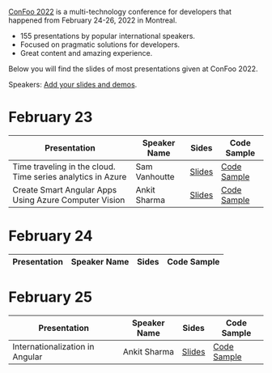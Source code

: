 [ConFoo 2022](https://www.confoo.ca/en/2022) is a multi-technology conference for developers that happened from February 24-26, 2022 in Montreal.

- 155 presentations by popular international speakers.
- Focused on pragmatic solutions for developers.
- Great content and amazing experience.

Below you will find the slides of most presentations given at ConFoo 2022.

Speakers: [Add your slides and demos](CONTRIBUTING.md).

# February 23

| Presentation                                                | Speaker Name  | Sides                                                  | Code Sample                                                                                        |
| ----------------------------------------------------------- | ------------- | ------------------------------------------------------ | -------------------------------------------------------------------------------------------------- |
| Time traveling in the cloud. Time series analytics in Azure | Sam Vanhoutte | [Slides](20220223/azure_time_series-sam-vanhoutte.pdf) | [Code Sample](https://github.com/samvanhoutte/azure-time-travel)                                   |
| Create Smart Angular Apps Using Azure Computer Vision       | Ankit Sharma  | [Slides](20220223/Smart_Angular_App-Ankit-Sharma.pdf)  | [Code Sample](https://github.com/AnkitSharma-007/Smart-Angular-App-Using-Azure-Cognitive-Services) |

# February 24

| Presentation | Speaker Name | Sides | Code Sample |
| ------------ | ------------ | ----- | ----------- |

# February 25

| Presentation                    | Speaker Name | Sides                                            | Code Sample                                                            |
| ------------------------------- | ------------ | ------------------------------------------------ | ---------------------------------------------------------------------- |
| Internationalization in Angular | Ankit Sharma | [Slides](20220225/Angular_i18n-Ankit-Sharma.pdf) | [Code Sample](https://github.com/AnkitSharma-007/angular-localization) |
